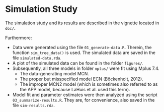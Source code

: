 # Simulation Study
 
The simulation study and its results are described in the vignette located in `doc/`.

Furthermore:
 
 - Data were generated using the file `01_generate-data.R`.
   Therein, the function `sim_tree_data()` is used.
   The simulated data are saved in the file `simulated-data.rda`.
 - A plot of the simulated data can be found in the folder `figures/`.
 - Subsequently, all three models in folder `mplus/` were fit using Mplus 7.4.
   - The data-generating model MCN.
   - The proper but misspecified model ECN (Böckenholt, 2012).
   - The improper MCN2 model (which is sometimes also referred to as the APP model, because LaHuis et al. used this term).
 - Model fit and parameter estimates were then analyzed using the script `03_summarize-results.R`.
   They are, for convenience, also saved in the file `sim-results.rda`.
